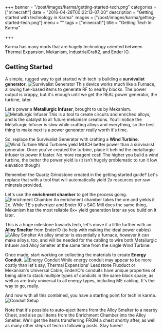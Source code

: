 +++
banner = "/post/images/karma/getting-started-tech.png"
categories = ["minecraft"]
date = "2016-04-28T00:22:13-07:00"
description = "Getting started with technology in Karma"
images = ["/post/images/karma/getting-started-tech.png"]
menu = ""
tags = ["minecraft"]
title = "Getting Tech In Karma"

+++

Karma has many mods that are hugely technology oriented between Thermal Expansion, Mekanism, IndustrialCraft2, and Ender IO.
<!--more-->
## Getting Started
A simple, rugged way to get started with tech is building a **survivalist generator**.
<img src="/post/images/karma/survivalist-generator.png" title="Survivalist Generator">
This device works much like a Furnace, allowing fuel-based items to generate RF to nearby blocks. The power output is crappy, but it's enough until we get the REAL power generator, the turbine, later.

Let's power a **Metallurgic Infuser**, brought to us by Mekanism.
<img src="/post/images/karma/metallurgic-infuser.png" title="Metallurgic Infuser">
This is a tool to create circuits and enriched alloys, and is the catalyst to all future mekanism creations.
You'll notice the Metallurgic Infuser is slow while crafting alloys and everything, so the best thing to make next is a power generator really worth it's time.

So, replace the Survivalist Generator with crafting a **Wind Turbine**.
<img src="/post/images/karma/wind-turbine.png" title="Wind Turbine">
Wind Turbines yield MUCH better power than a survivalist generator. Once you've created the turbine, place it behind the metallurgic infuser to power it faster. No more reagent cost! The higher you build a wind turbine, the better the power yield is (it isn't hugely problematic to run it low elevation though)

Remember the Quartz Grindstone created in the getting started guide? Let's replace that with a tool that will automatically yield 2x resources per raw minerals provided. 

Let's use the **enrichment chamber** to get the process going.
<img src="/post/images/karma/enrichment-chamber.png" title="Enrichment Chamber">
An enrichment chamber takes the ore and yields it 2x. While TE's pulverizer and Ender IO's SAG Mill does the same thing, Mekanism has the most reliable 6x+ yield generation later as you build on it later.


This is a huge milestone towards tech, let's move it a little further with an **Alloy Smelter** from EnderIO (to help with making the ideal power cables)
<img src="/post/images/karma/alloy-smelter.png" title="Alloy Smelter">
An alloy smelter is essentially a furnace, however it can make alloys, too, and will be needed for the cabling to wire both Metallurgic Infuser and Alloy Smelter at the same time from the single Wind Turbine.

Once made, start working on collecting the materials to create **Energy Conduit**.
<img src="/post/images/karma/energy-conduit.png" title="Energy Conduit">
While energy conduit may appear to be more costly than let's say, Thermal Expansions' Leadstone Fluxduct or Mekanism's Universal Cable, EnderIO's conduits have unique properties of being able to stack multiple types of conduits in the same block space, as well as are truly universal to all energy types, including ME cabling. It's the way to go, really.

And now with all this combined, you have a starting point for tech in karma.
<img src="/post/images/karma/conduit-setup.png" title="Conduit Setup">

Note that it's possible to auto-eject items from the Alloy Smelter to a nearby Chest, and also pull items from the Enrichment Chamber into the Alloy Smelter. We'll get the items transferring FROM a chest shortly after, as well as many other steps of tech in following posts. Stay tuned!